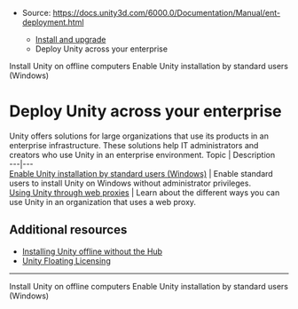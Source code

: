 * Source: https://docs.unity3d.com/6000.0/Documentation/Manual/ent-deployment.html

  * [Install and upgrade](https://docs.unity3d.com/6000.0/Documentation/Manual/install-and-upgrade.html)
  * Deploy Unity across your enterprise


[](https://docs.unity3d.com/6000.0/Documentation/Manual/DeployingUnityOffline.html)
Install Unity on offline computers
[](https://docs.unity3d.com/6000.0/Documentation/Manual/ent-unpriv-install.html)
Enable Unity installation by standard users (Windows)
# Deploy Unity across your enterprise
Unity offers solutions for large organizations that use its products in an enterprise infrastructure. These solutions help IT administrators and creators who use Unity in an enterprise environment. 
Topic | Description  
---|---  
[Enable Unity installation by standard users (Windows)](https://docs.unity3d.com/6000.0/Documentation/Manual/ent-unpriv-install.html) | Enable standard users to install Unity on Windows without administrator privileges.  
[Using Unity through web proxies](https://docs.unity3d.com/6000.0/Documentation/Manual/ent-proxy-autoconfig.html) | Learn about the different ways you can use Unity in an organization that uses a web proxy.  
## Additional resources
  * [Installing Unity offline without the Hub](https://docs.unity3d.com/6000.0/Documentation/Manual/DeployingUnityOffline.html)
  * [Unity Floating Licensing](https://docs.unity3d.com/licensing/manual/index.html)


* * *
[](https://docs.unity3d.com/6000.0/Documentation/Manual/DeployingUnityOffline.html)
Install Unity on offline computers
[](https://docs.unity3d.com/6000.0/Documentation/Manual/ent-unpriv-install.html)
Enable Unity installation by standard users (Windows)
